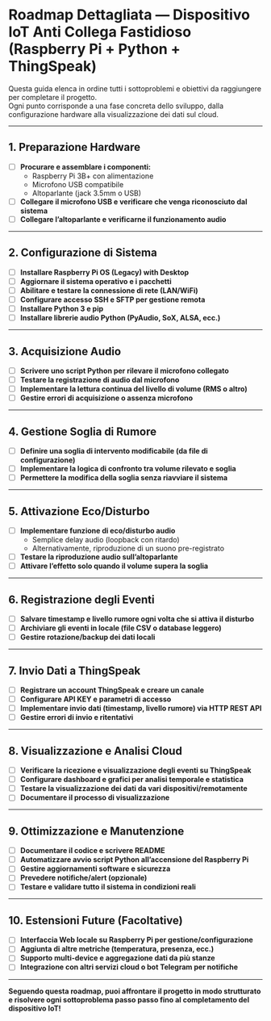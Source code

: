 # Roadmap Dettagliata — Dispositivo IoT Anti Collega Fastidioso (Raspberry Pi + Python + ThingSpeak)

Questa guida elenca in ordine tutti i sottoproblemi e obiettivi da raggiungere per completare il progetto.  
Ogni punto corrisponde a una fase concreta dello sviluppo, dalla configurazione hardware alla visualizzazione dei dati sul cloud.

---

## 1. Preparazione Hardware

- [ ] **Procurare e assemblare i componenti:**
  - Raspberry Pi 3B+ con alimentazione
  - Microfono USB compatibile
  - Altoparlante (jack 3.5mm o USB)
- [ ] **Collegare il microfono USB e verificare che venga riconosciuto dal sistema**
- [ ] **Collegare l’altoparlante e verificarne il funzionamento audio**

---

## 2. Configurazione di Sistema

- [ ] **Installare Raspberry Pi OS (Legacy) with Desktop**
- [ ] **Aggiornare il sistema operativo e i pacchetti**
- [ ] **Abilitare e testare la connessione di rete (LAN/WiFi)**
- [ ] **Configurare accesso SSH e SFTP per gestione remota**
- [ ] **Installare Python 3 e pip**
- [ ] **Installare librerie audio Python (PyAudio, SoX, ALSA, ecc.)**

---

## 3. Acquisizione Audio

- [ ] **Scrivere uno script Python per rilevare il microfono collegato**
- [ ] **Testare la registrazione di audio dal microfono**
- [ ] **Implementare la lettura continua del livello di volume (RMS o altro)**
- [ ] **Gestire errori di acquisizione o assenza microfono**

---

## 4. Gestione Soglia di Rumore

- [ ] **Definire una soglia di intervento modificabile (da file di configurazione)**
- [ ] **Implementare la logica di confronto tra volume rilevato e soglia**
- [ ] **Permettere la modifica della soglia senza riavviare il sistema**

---

## 5. Attivazione Eco/Disturbo

- [ ] **Implementare funzione di eco/disturbo audio**
  - Semplice delay audio (loopback con ritardo)
  - Alternativamente, riproduzione di un suono pre-registrato
- [ ] **Testare la riproduzione audio sull’altoparlante**
- [ ] **Attivare l’effetto solo quando il volume supera la soglia**

---

## 6. Registrazione degli Eventi

- [ ] **Salvare timestamp e livello rumore ogni volta che si attiva il disturbo**
- [ ] **Archiviare gli eventi in locale (file CSV o database leggero)**
- [ ] **Gestire rotazione/backup dei dati locali**

---

## 7. Invio Dati a ThingSpeak

- [ ] **Registrare un account ThingSpeak e creare un canale**
- [ ] **Configurare API KEY e parametri di accesso**
- [ ] **Implementare invio dati (timestamp, livello rumore) via HTTP REST API**
- [ ] **Gestire errori di invio e ritentativi**

---

## 8. Visualizzazione e Analisi Cloud

- [ ] **Verificare la ricezione e visualizzazione degli eventi su ThingSpeak**
- [ ] **Configurare dashboard e grafici per analisi temporale e statistica**
- [ ] **Testare la visualizzazione dei dati da vari dispositivi/remotamente**
- [ ] **Documentare il processo di visualizzazione**

---

## 9. Ottimizzazione e Manutenzione

- [ ] **Documentare il codice e scrivere README**
- [ ] **Automatizzare avvio script Python all’accensione del Raspberry Pi**
- [ ] **Gestire aggiornamenti software e sicurezza**
- [ ] **Prevedere notifiche/alert (opzionale)**
- [ ] **Testare e validare tutto il sistema in condizioni reali**

---

## 10. Estensioni Future (Facoltative)

- [ ] **Interfaccia Web locale su Raspberry Pi per gestione/configurazione**
- [ ] **Aggiunta di altre metriche (temperatura, presenza, ecc.)**
- [ ] **Supporto multi-device e aggregazione dati da più stanze**
- [ ] **Integrazione con altri servizi cloud o bot Telegram per notifiche**

---

**Seguendo questa roadmap, puoi affrontare il progetto in modo strutturato e risolvere ogni sottoproblema passo passo fino al completamento del dispositivo IoT!**
